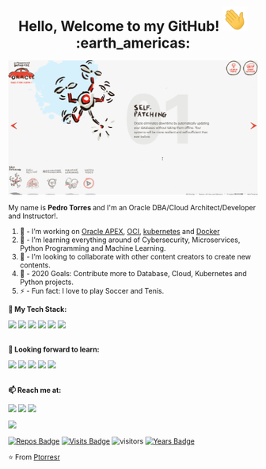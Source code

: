 <h1 align= "center"><b>Hello, Welcome to my GitHub! <img src="https://raw.githubusercontent.com/Ptorresr/Ptorresr/master/wave.gif" width="50px"> :earth_americas:</b></h1>

![Header](https://raw.githubusercontent.com/Ptorresr/Ptorresr/master/ATP.gif "Header")
<p align="left">
My name is <b> Pedro Torres </b> and I'm an Oracle DBA/Cloud Architect/Developer and Instructor!. 

1. 🔭 - I’m working on [Oracle APEX](https://apex.oracle.com/), [OCI](https://docs.oracle.com/en/cloud/), [kubernetes](https://kubernetes.io/) and [Docker](https://www.docker.com)
2. 🌱 - I’m learning everything around of Cybersecurity, Microservices, Python Programming and Machine Learning.
3. 👯 - I’m looking to collaborate with other content creators to create new contents.
4. 🥅 - 2020 Goals: Contribute more to Database, Cloud, Kubernetes and Python projects.
5. ⚡ - Fun fact: I love to play Soccer and Tenis.

</p>

**💼 My Tech Stack:**

<code><a href="https://www.oracle.com/" target="_blank"><img height="40" src="https://www.vectorlogo.zone/logos/oracle/oracle-ar21.svg"></a></code>
<code><a href="https://www.docker.com/" target="_blank"><img height="40" src="https://www.vectorlogo.zone/logos/docker/docker-ar21.svg"></a></code>
<code><a href="https://kubernetes.io/" target="_blank"><img height="40" src="https://www.vectorlogo.zone/logos/kubernetes/kubernetes-ar21.svg"></a></code>
<code><a href="https://git-scm.com//" target="_blank"><img height="40" src="https://www.vectorlogo.zone/logos/git-scm/git-scm-ar21.svg"></a></code>
<code><a href="https://www.python.org/" target="_blank"><img height="40" src="https://www.vectorlogo.zone/logos/python/python-ar21.svg"></a></code>
<code><a href="https:///" target="_blank"><img height="40" src="https://www.vectorlogo.zone/logos/linux/linux-ar21.svg"></a></code>

<br> **🌱 Looking forward to learn:**

<code><a href="https://www.terraform.io/" target="_blank"><img height="40" src="https://www.vectorlogo.zone/logos/terraformio/terraformio-ar21.svg"></a></code>
<code><a href="https://www.ansible.com/" target="_blank"><img height="40" src="https://www.vectorlogo.zone/logos/ansible/ansible-ar21.svg"></a></code>
<code><a href="https://www.javascript.com/" target="_blank"><img height="40" src="https://www.vectorlogo.zone/logos/javascript/javascript-ar21.svg"></a></code>
<code><a href="https://reactjs.org/" target="_blank"><img height="50" src="https://www.vectorlogo.zone/logos/reactjs/reactjs-ar21.svg"></a></code>
<code><a href="https://microservices.io/" target="_blank"><img height="40" src="https://comunytek.com/wp-content/uploads/2017/03/Microservices.png"></a></code>

<br> **📫 Reach me at:**

[<img height="30" src="https://www.vectorlogo.zone/logos/gmail/gmail-icon.svg">](mailto:pedro.torres.rdz@gmail.com)
[<img height="30" src="https://www.vectorlogo.zone/logos/linkedin/linkedin-tile.svg">](https://www.linkedin.com/in/pedro-torres-rdz/)
[<img height="30" src="https://www.vectorlogo.zone/logos/twitter/twitter-tile.svg">](https://twitter.com/PedroToRdz)


<p align ="left">
<img src="https://github-readme-stats.vercel.app/api?username=Ptorresr&show_icons=true&title_color=00ffff&text_color=33ff33&bg_color=333333&icon_color=ffff4d")
</p>

[![Repos Badge](https://badges.pufler.dev/repos/Ptorresr)](https://badges.pufler.dev)
[![Visits Badge](https://badges.pufler.dev/visits/Ptorresr/Ptorresr)](https://badges.pufler.dev)
![visitors](https://visitor-badge.glitch.me/badge?page_id=Ptorresr.visitor-badge)
[![Years Badge](https://badges.pufler.dev/years/Ptorresr)](https://badges.pufler.dev)

⭐️ From [Ptorresr](https://github.com/Ptorresr)


